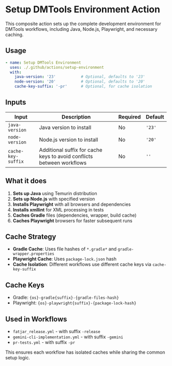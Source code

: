 # Setup DMTools Environment Action

This composite action sets up the complete development environment for DMTools workflows, including Java, Node.js, Playwright, and necessary caching.

## Usage

```yaml
- name: Setup DMTools Environment
  uses: ./.github/actions/setup-environment
  with:
    java-version: '23'           # Optional, defaults to '23'
    node-version: '20'           # Optional, defaults to '20'
    cache-key-suffix: '-pr'      # Optional, for cache isolation
```

## Inputs

| Input | Description | Required | Default |
|-------|-------------|----------|---------|
| `java-version` | Java version to install | No | `'23'` |
| `node-version` | Node.js version to install | No | `'20'` |
| `cache-key-suffix` | Additional suffix for cache keys to avoid conflicts between workflows | No | `''` |

## What it does

1. **Sets up Java** using Temurin distribution
2. **Sets up Node.js** with specified version
3. **Installs Playwright** with all browsers and dependencies
4. **Installs xmllint** for XML processing in tests
5. **Caches Gradle** files (dependencies, wrapper, build cache)
6. **Caches Playwright** browsers for faster subsequent runs

## Cache Strategy

- **Gradle Cache**: Uses file hashes of `*.gradle*` and `gradle-wrapper.properties`
- **Playwright Cache**: Uses `package-lock.json` hash
- **Cache Isolation**: Different workflows use different cache keys via `cache-key-suffix`

## Cache Keys

- Gradle: `{os}-gradle{suffix}-{gradle-files-hash}`
- Playwright: `{os}-playwright{suffix}-{package-lock-hash}`

## Used in Workflows

- `fatjar_release.yml` - with suffix `-release`
- `gemini-cli-implementation.yml` - with suffix `-gemini`
- `pr-tests.yml` - with suffix `-pr`

This ensures each workflow has isolated caches while sharing the common setup logic.
